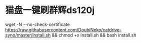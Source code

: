 # 猫盘一键刷群辉ds120j
wget -N --no-check-certificate https://raw.githubusercontent.com/DoubiNeko/catdrive-syno/master/install.sh && chmod +x install.sh && bash install.sh

